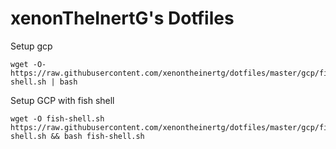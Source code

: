 # xenonTheInertG's Dotfiles

Setup gcp
```
wget -O- https://raw.githubusercontent.com/xenontheinertg/dotfiles/master/gcp/fish-shell.sh | bash
```

Setup GCP with fish shell
```
wget -O fish-shell.sh https://raw.githubusercontent.com/xenontheinertg/dotfiles/master/gcp/fish-shell.sh && bash fish-shell.sh
```

